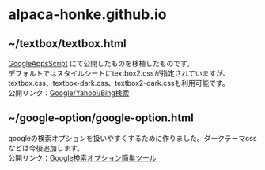 # alpaca-honke.github.io  
## ~/textbox/textbox.html  
[GoogleAppsScript](https://script.google.com/macros/s/AKfycbwpJeDx0pWiuhdtLSz_4Q1ha_6G75yKSuiXoIpQh7xy7arANWgNyNs4ECk_p7ZYzbI9Pg/exec) にて公開したものを移植したものです。  
デフォルトではスタイルシートにtextbox2.cssが指定されていますが、textbox.css、textbox-dark.css、textbox2-dark.cssも利用可能です。  
公開リンク：[Google/Yahoo!/Bing検索](https://alpaca-honke.github.io/textbox/textbox.html)  
## ~/google-option/google-option.html  
googleの検索オプションを扱いやすくするために作りました。ダークテーマcssなどは今後追加します。  
公開リンク：[Google検索オプション簡単ツール](https://alpaca-honke.github.io/google-option/google-option.html)
